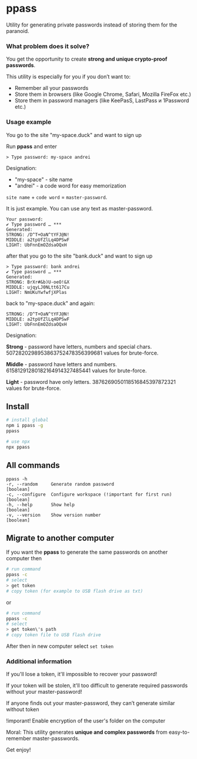 # ppass

Utility for generating private passwords instead of storing them for the paranoid.

### What problem does it solve?
You get the opportunity to create **strong and unique crypto-proof passwords**.

This utility is especially for you if you don’t want to:
- Remember all your passwords
- Store them in browsers (like Google Chrome, Safari, Mozilla FireFox etc.)
- Store them in password managers (like KeePasS, LastPass и 1Password etc.)

### Usage example
You go to the site "my-space.duck" and want to sign up

Run **ppass** and enter
```text
> Type password: my-space andrei
```
Designation:
- "my-space" - site name
- "andrei" - a code word for easy memorization

`site name` + `code word` = `master-password`.

It is just example.
You can use any text as master-password.

```text
Your password:
✔ Type password … ***
Generated:
STRONG: /D^T+OaN^tYFJ@N!
MIDDLE: a2tpUfZlLq4DPSwF
LIGHT: UbFnnEmOZdsaOQxH
```

after that you go to the site "bank.duck" and want to sign up
```text
> Type password: bank andrei
✔ Type password … ***
Generated:
STRONG: BrXr#&b)U-oeO!&X
MIDDLE: ujqyLJ0NLtt617Cu
LIGHT: NmUKuYwfwfjXPlas
```

back to "my-space.duck" and again:
```text
STRONG: /D^T+OaN^tYFJ@N!
MIDDLE: a2tpUfZlLq4DPSwF
LIGHT: UbFnnEmOZdsaOQxH
```


Designation:

**Strong** - password have letters, numbers and special chars.
5072820298953863752478356399681 values for brute-force.

**Middle** - password have letters and numbers.
61581291280182164914327485441  values for brute-force.

**Light** - password have only letters.
3876269050118516845397872321 values for brute-force.

## Install
```bash
# install global
npm i ppass -g
ppass

# use npx
npx ppass
```

## All commands
```text
ppass -h
-r, --random     Generate random password                            [boolean]
-c, --configure  Configure workspace (!important for first run)      [boolean]
-h, --help       Show help                                           [boolean]
-v, --version    Show version number                                 [boolean]
```

## Migrate to another computer
If you want the **ppass** to generate the same passwords on another computer then
```bash
# run command
ppass -c
# select
> get token
# copy token (for example to USB flash drive as txt)
```
or
```bash
# run command
ppass -c
# select
> get token\'s path
# copy token file to USB flash drive
```
After then in new computer select `set token`

### Additional information

If you'll lose a token, it'll impossible to recover your password!

If your token will be stolen, it'll too difficult to generate required passwords without your master-password!

If anyone finds out your master-password, they can’t generate similar without token


!imporant! Enable encryption of the user's folder on the computer

Moral:
This utility generates **unique and complex passwords** from easy-to-remember master-passwords.

Get enjoy!

